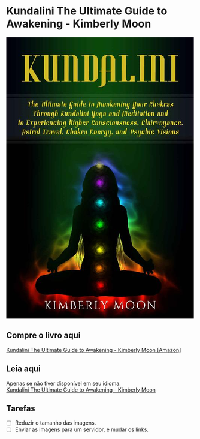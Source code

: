 # Kundalini The Ultimate Guide to Awakening - Kimberly Moon

![cover](cover.jpg)

## Compre o livro aqui
[Kundalini The Ultimate Guide to Awakening - Kimberly Moon [Amazon]](https://www.amazon.com.br/Kundalini-Meditation-Experiencing-Consciousness-Clairvoyance/dp/1794163786/)

## Leia aqui
Apenas se não tiver disponível em seu idioma.<br /> 
[Kundalini The Ultimate Guide to Awakening - Kimberly Moon](https://kundalini-the-ultimate-guide-to-awakening.netlify.app/)

## Tarefas
- [ ] Reduzir o tamanho das imagens.
- [ ] Enviar as imagens para um servidor, e mudar os links.